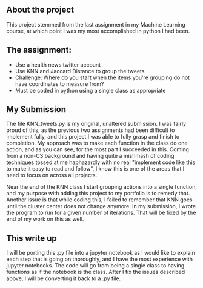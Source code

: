## About the project

This project stemmed from the last assignment in my Machine Learning course, at which point I was my most accomplished in python I had been. 

## The assignment:
- Use a health news twitter account
- Use KNN and Jaccard Distance to group the tweets
- Challenge: Where do you start when the items you're grouping do not have coordinates to measure from? 
- Must be coded in python using a single class as appropriate

## My Submission
The file KNN_tweets.py is my original, unaltered submission. I was fairly proud of this, as the previous two assignments had been difficult to implement fully, and this project I was able to fully grasp and finish to completion. My approach was to make each function in the class do one action, and as you can see, for the most part I succeeded in this. Coming from a non-CS background and having quite a mishmash of coding techniques tossed at me haphazardly with no real "implement code like this to make it easy to read and follow", I know this is one of the areas that I need to focus on across all projects. 

Near the end of the KNN class I start grouping actions into a single function, and my purpose with adding this project to my portfolio is to remedy that. Another issue is that while coding this, I failed to remember that KNN goes until the cluster center does not change anymore. In my submission, I wrote the program to run for a given number of iterations. That will be fixed by the end of my work on this as well. 

## This write up
I will be porting this .py file into a jupyter notebook as I would like to explain each step that is going on thoroughly, and I have the most experience with jupyter notebooks. The code will go from being a single class to having functions as if the notebook is the class. After I fix the issues described above, I will be converting it back to a .py file. 
